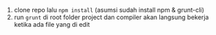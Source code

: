 1. clone repo lalu `npm install` (asumsi sudah install npm & grunt-cli)
2. run `grunt` di root folder project dan compiler akan langsung bekerja ketika ada file yang di edit
